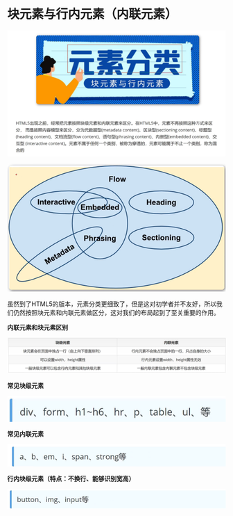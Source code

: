 <h1>块元素与行内元素（内联元素）</h1>

![Alt text](image.png)

![Alt text](image-1.png) 

虽然到了HTML5的版本，元素分类更细致了，但是这对初学者并不友好，所以我们仍然按照块元素和内联元素做区分，这对我们的布局起到了至关重要的作用。

**内联元素和块元素区别**

![Alt text](image-2.png)

**常见块级元素**

![Alt text](image-3.png)

**常见内联元素**

![Alt text](image-4.png)

**行内块级元素（特点：不换行、能够识别宽高）**

![Alt text](image-5.png)